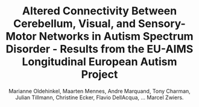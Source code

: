 ---
author: Marianne Oldehinkel, Maarten Mennes, Andre Marquand, Tony Charman, Julian Tillmann, Christine Ecker, Flavio DellAcqua, ... Marcel Zwiers.
title: Altered Connectivity Between Cerebellum, Visual, and Sensory-Motor Networks in Autism Spectrum Disorder - Results from the EU-AIMS Longitudinal European Autism Project
journal: Biological Psychiatry - Cognitive Neuroscience and Neuroimaging
year: 2018
type: article
url: linkinghub.elsevier.com/retrieve/pii/S2451902218303069
doi: 10.1016/j.bpsc.2018.11.010
number: 2019
---
